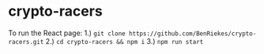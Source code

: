 # crypto-racers

To run the React page:
1.) ``git clone https://github.com/BenRiekes/crypto-racers.git``
2.) ``cd crypto-racers && npm i``
3.) ``npm run start``